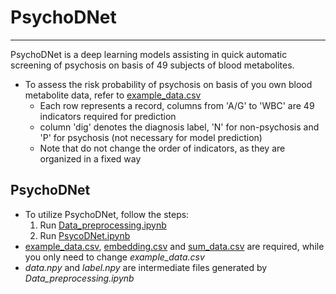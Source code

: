 # PsychoDNet
----
PsychoDNet is a deep learning models assisting in quick automatic screening of psychosis on basis of 49 subjects of blood metabolites.

* To assess the risk probability of psychosis on basis of you own blood metabolite data, refer to [example_data.csv](https://github.com/LiMuxiBADD/PsycoDNet/blob/main/PsychoDNet/example_data.csv)
  * Each row represents a record, columns from 'A/G' to 'WBC' are 49 indicators required for prediction
  * column 'dig' denotes the diagnosis label, 'N' for non-psychosis and 'P' for psychosis (not necessary for model prediction) 
  * Note that do not change the order of indicators, as they are organized in a fixed way


PsychoDNet
----
* To utilize PsychoDNet, follow the steps:
  1. Run [Data_preprocessing.ipynb](https://github.com/LiMuxiBADD/PsychoDNet/blob/main/PsychoDNet/Data_preprocessing.ipynb)
  2. Run [PsycoDNet.ipynb](https://github.com/LiMuxiBADD/PsychoDNet/blob/main/PsychoDNet/PsycoDNet.ipynb)
 * [example_data.csv](https://github.com/LiMuxiBADD/PsychoDNet/blob/main/PsychoDNet/example_data.csv), [embedding.csv](https://github.com/LiMuxiBADD/PsychoDNet/blob/main/PsychoDNet/embedding.csv) and [sum_data.csv](https://github.com/LiMuxiBADD/PsychoDNet/blob/main/PsychoDNet/sum_data.csv) are required, while you only need to change *example_data.csv*
 * *data.npy* and *label.npy* are intermediate files generated by *Data_preprocessing.ipynb*
